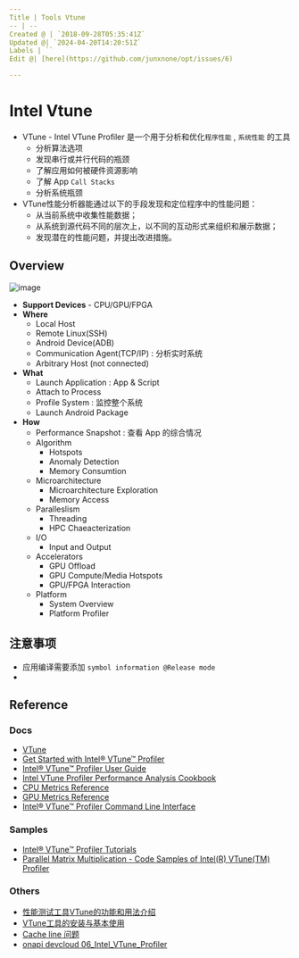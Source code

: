 ```yaml
---
Title | Tools Vtune
-- | --
Created @ | `2018-09-28T05:35:41Z`
Updated @| `2024-04-20T14:20:51Z`
Labels | ``
Edit @| [here](https://github.com/junxnone/opt/issues/6)

---
```

# Intel Vtune

- VTune - Intel VTune Profiler  是一个用于分析和优化`程序性能` , `系统性能` 的工具
  - 分析算法选项
  - 发现串行或并行代码的瓶颈
  - 了解应用如何被硬件资源影响
  - 了解 App `Call Stacks` 
  - 分析系统瓶颈
- VTune性能分析器能通过以下的手段发现和定位程序中的性能问题：
  - 从当前系统中收集性能数据；
  - 从系统到源代码不同的层次上，以不同的互动形式来组织和展示数据；
  - 发现潜在的性能问题，并提出改进措施。



## Overview

![image](https://github.com/junxnone/opt/assets/2216970/017b6f5a-3f89-406f-90bf-9ebeab33a3aa)

- **Support Devices** - CPU/GPU/FPGA
- **Where**
  -  Local Host
  - Remote Linux(SSH)
  - Android Device(ADB)
  - Communication Agent(TCP/IP) : 分析实时系统
  - Arbitrary Host (not connected)
- **What**
  - Launch Application : App & Script
  - Attach to Process
  - Profile System : 监控整个系统
  - Launch Android Package
- **How**  
  - Performance Snapshot : 查看 App 的综合情况
  - Algorithm
    - Hotspots
    - Anomaly Detection
    - Memory Consumtion
  - Microarchitecture
    - Microarchitecture Exploration
    - Memory Access
  - Paralleslism
    - Threading
    - HPC Chaeacterization
  - I/O
    - Input and Output
  - Accelerators
    - GPU Offload
    - GPU Compute/Media Hotspots
    - GPU/FPGA Interaction
  - Platform
    - System Overview
    - Platform Profiler


## 注意事项
- 应用编译需要添加 `symbol information @Release mode` 
- 






## Reference

### Docs
- [VTune](https://software.intel.com/en-us/vtune)
- [Get Started with Intel® VTune™ Profiler](https://www.intel.com/content/www/us/en/docs/vtune-profiler/get-started-guide)
- [Intel® VTune™ Profiler User Guide](https://www.intel.com/content/www/us/en/docs/vtune-profiler/user-guide/2023-1/overview.html)
- [Intel VTune Profiler Performance Analysis Cookbook](https://www.intel.com/content/www/us/en/docs/vtune-profiler/cookbook)
- [CPU Metrics Reference](https://www.intel.com/content/www/us/en/docs/vtune-profiler/user-guide/2023-0/cpu-metrics-reference.html)
- [GPU Metrics Reference](https://www.intel.com/content/www/us/en/docs/vtune-profiler/user-guide/2023-0/gpu-metrics-reference.html)
- [Intel® VTune™ Profiler Command Line Interface](https://www.intel.com/content/www/us/en/docs/vtune-profiler/user-guide/2023-0/command-line-interface.html)



### Samples
- [Intel® VTune™ Profiler Tutorials](https://www.intel.com/content/www/us/en/developer/articles/training/vtune-profiler-tutorials.html)
- [Parallel Matrix Multiplication - Code Samples of Intel(R) VTune(TM) Profiler](https://github.com/oneapi-src/oneAPI-samples/tree/master/Tools/VTuneProfiler)

### Others
 
- [性能测试工具VTune的功能和用法介绍](https://blog.csdn.net/WY_stutdy/article/details/79106501)
- [VTune工具的安装与基本使用](https://zzqcn.github.io/perf/intel_vtune/intro.html)
- [Cache line 问题](https://zzqcn.github.io/perf/cpu_cache.html)
- [onapi devcloud 06_Intel_VTune_Profiler](https://jupyter.oneapi.devcloud.intel.com/oneAPI_Essentials/06_Intel_VTune_Profiler)

